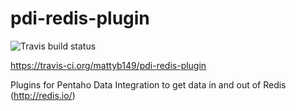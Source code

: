 pdi-redis-plugin
================
![Travis build status](https://travis-ci.org/mattyb149/pdi-redis-plugin.svg?branch=master "Travis Build Status")

https://travis-ci.org/mattyb149/pdi-redis-plugin

Plugins for Pentaho Data Integration to get data in and out of Redis (http://redis.io/)
